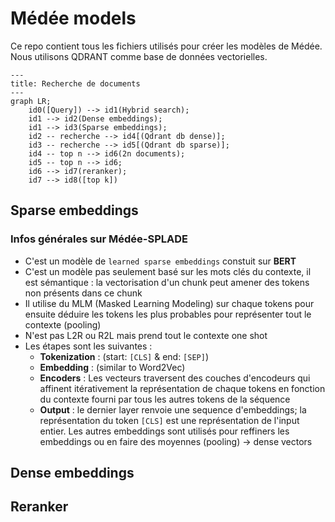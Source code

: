 # Médée models

Ce repo contient tous les fichiers utilisés pour créer les modèles de Médée.
Nous utilisons QDRANT comme base de données vectorielles.

```mermaid
---
title: Recherche de documents
---
graph LR;
    id0([Query]) --> id1(Hybrid search);
    id1 --> id2(Dense embeddings);
    id1 --> id3(Sparse embeddings);
    id2 -- recherche --> id4[(Qdrant db dense)];
    id3 -- recherche --> id5[(Qdrant db sparse)];
    id4 -- top n --> id6(2n documents);
    id5 -- top n --> id6;
    id6 --> id7(reranker);
    id7 --> id8([top k]) 
```

## Sparse embeddings
### Infos générales sur Médée-SPLADE
* C'est un modèle de `learned sparse embeddings` constuit sur **BERT**
* C'est un modèle pas seulement basé sur les mots clés du contexte, il est sémantique : la vectorisation d'un chunk peut amener des tokens non présents dans ce chunk
* Il utilise du MLM (Masked Learning Modeling) sur chaque tokens pour ensuite déduire les tokens les plus probables pour représenter tout le contexte (pooling)
* N'est pas L2R ou R2L mais prend tout le contexte one shot
* Les étapes sont les suivantes :
  * **Tokenization** : (start: `[CLS]` & end: `[SEP]`)
  * **Embedding** : (similar to Word2Vec)
  * **Encoders** : Les vecteurs traversent des couches d'encodeurs qui affinent itérativement la représentation de chaque tokens en fonction du contexte fourni par tous les autres tokens de la séquence
  * **Output** : le dernier layer renvoie une sequence d'embeddings; la représentation du token `[CLS]` est une représentation de l'input entier. Les autres embeddings sont utilisés pour reffiners les embeddings ou en faire des moyennes (pooling) -> dense vectors

## Dense embeddings

## Reranker

